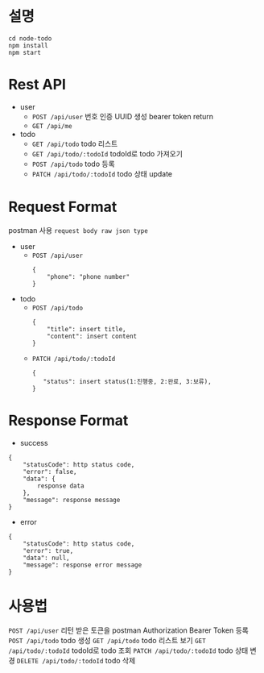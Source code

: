 
# 설명
```
cd node-todo
npm install
npm start
```

# Rest API
* user
	* `POST /api/user`  번호 인증 UUID 생성 bearer token return
	* `GET /api/me`
* todo
	* `GET /api/todo` todo 리스트
	* `GET /api/todo/:todoId` todoId로 todo 가져오기
	* `POST /api/todo` todo 등록
	* `PATCH /api/todo/:todoId` todo 상태 update

# Request Format
postman 사용 `request body raw json type`
* user
	* `POST /api/user` 
		```
		{
			"phone": "phone number"
		}	
		```
* todo
	* `POST /api/todo`
		```
		{
			"title": insert title,
			"content": insert content
		}
		```
	* `PATCH /api/todo/:todoId`
		 ```
		{
			"status": insert status(1:진행중, 2:완료, 3:보류),
		}
		```
		
# Response Format
* success
```
{
	"statusCode": http status code,
	"error": false,
	"data": {
		response data
	},
	"message": response message
}

```
* error
```
{
	"statusCode": http status code,
	"error": true,
	"data": null,
	"message": response error message
}
```

# 사용법
`POST /api/user` 리턴 받은 토큰을 postman Authorization Bearer Token 등록
`POST /api/todo` todo 생성
`GET /api/todo` todo 리스트 보기
`GET /api/todo/:todoId` todoId로 todo 조회
`PATCH /api/todo/:todoId` todo 상태 변경
`DELETE /api/todo/:todoId` todo 삭제


